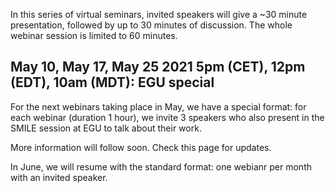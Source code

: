 In this series of virtual seminars, invited speakers will give a ~30 minute presentation, followed by up to 30 minutes of discussion. The whole webinar session is limited to 60 minutes.


## May 10, May 17, May 25 2021 5pm (CET), 12pm (EDT), 10am (MDT): EGU special

For the next webinars taking place in May, we have a special format: for each webinar (duration 1 hour), we invite 3 speakers who also present in the SMILE session at EGU to talk about their work.

More information will follow soon. Check this page for updates.

In June, we will resume with the standard format: one webianr per month with an invited speaker.
